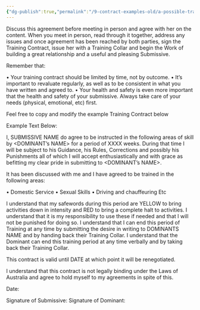 ```yaml
---
{"dg-publish":true,"permalink":"/9-contract-examples-old/a-possible-training-contract/","updated":"2025-01-10T05:07:28.316+08:00"}
---
```



Discuss this agreement before meeting in person and agree with her on the content. When you meet in person, read through it together, address any issues and once agreement has been reached by both parties, sign the Training Contract, issue her with a Training Collar and begin the Work of building a great relationship and a useful and pleasing Submissive.

Remember that:

•	Your training contract should be limited by time, not by outcome. 
•	It’s important to revaluate regularly, as well as to be consistent in what you have written and agreed to.
•	Your health and safety is even more important that the health and safety of your submissive. Always take care of your needs (physical, emotional, etc) first. 

Feel free to copy and modify the example Training Contract below

Example Text Below:

I, SUBMISSIVE NAME do agree to be instructed in the following areas of skill by <DOMINANT’s NAME> for a period of XXXX weeks. During that time I will be subject to his Guidance, his Rules, Corrections and possibly his Punishments all of which I will accept enthusiastically and with grace as befitting my clear pride in submitting to <DOMINANT’s NAME>.

It has been discussed with me and I have agreed to be trained in the following areas:

•	Domestic Service
•	Sexual Skills
•	Driving and chauffeuring
Etc

I understand that my safewords during this period are YELLOW to bring activities down in intensity and RED to bring a complete halt to activities. I understand that it is my responsibility to use these if needed and that I will not be punished for doing so. I understand that I can end this period of Training at any time by submitting the desire in writing to DOMINANTS NAME and by handing back their Training Collar. I understand that the Dominant can end this training period at any time verbally and by taking back their Training Collar.

This contract is valid until DATE at which point it will be renegotiated.

I understand that this contract is not legally binding under the Laws of Australia and agree to hold myself to my agreements in spite of this.

Date:

Signature of Submissive:				Signature of Dominant:
